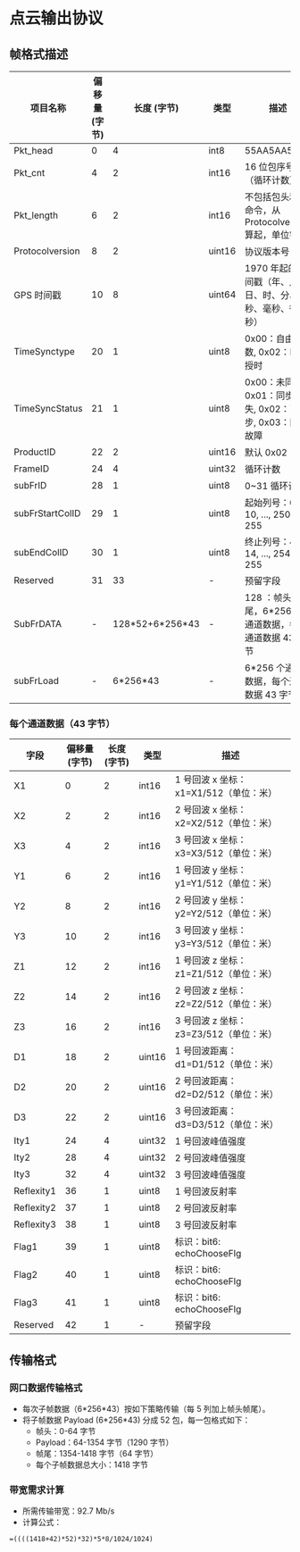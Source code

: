 # 点云输出协议

## 帧格式描述

| 项目名称            | 偏移量 (字节) | 长度 (字节)            | 类型     | 描述                                       |
| --------------- | -------- | ------------------ | ------ | ---------------------------------------- |
| Pkt_head        | 0        | 4                  | int8   | 55AA5AA5                                 |
| Pkt_cnt         | 4        | 2                  | int16  | 16 位包序号（循环计数）                            |
| Pkt_length      | 6        | 2                  | int16  | 不包括包头和包命令，从 Protocolversion 算起，单位字节      |
| Protocolversion | 8        | 2                  | uint16 | 协议版本号                                    |
| GPS 时间戳         | 10       | 8                  | uint64 | 1970 年起的时间戳（年、月、日、时、分、秒、毫秒、微秒）           |
| TimeSynctype    | 20       | 1                  | uint8  | 0x00：自由计数, 0x02：PTP 授时                   |
| TimeSyncStatus  | 21       | 1                  | uint8  | 0x00：未同步, 0x01：同步丢失, 0x02：已同步, 0x03：同步故障 |
| ProductID       | 22       | 2                  | uint16 | 默认 0x02                                  |
| FrameID         | 24       | 4                  | uint32 | 循环计数                                     |
| subFrID         | 28       | 1                  | uint8  | 0~31 循环计数                                |
| subFrStartColID | 29       | 1                  | uint8  | 起始列号：0, 5, 10, ..., 250, 255             |
| subEndColID     | 30       | 1                  | uint8  | 终止列号：4, 9, 14, ..., 254, 255             |
| Reserved        | 31       | 33                 | -      | 预留字段                                     |
| SubFrDATA       | -        | 128\*52+6\*256\*43 | -      | 128 ：帧头+帧尾，6*256 个通道数据，每个通道数据 43 字节      |
| subFrLoad       | -        | 6\*256\*43         | -      | 6*256 个通道数据，每个通道数据 43 字节                 |

### 每个通道数据（43 字节）

| 字段         | 偏移量 (字节) | 长度 (字节) | 类型     | 描述                         |
| ---------- | -------- | ------- | ------ | -------------------------- |
| X1         | 0        | 2       | int16  | 1 号回波 x 坐标：x1=X1/512（单位：米） |
| X2         | 2        | 2       | int16  | 2 号回波 x 坐标：x2=X2/512（单位：米） |
| X3         | 4        | 2       | int16  | 3 号回波 x 坐标：x3=X3/512（单位：米） |
| Y1         | 6        | 2       | int16  | 1 号回波 y 坐标：y1=Y1/512（单位：米） |
| Y2         | 8        | 2       | int16  | 2 号回波 y 坐标：y2=Y2/512（单位：米） |
| Y3         | 10       | 2       | int16  | 3 号回波 y 坐标：y3=Y3/512（单位：米） |
| Z1         | 12       | 2       | int16  | 1 号回波 z 坐标：z1=Z1/512（单位：米） |
| Z2         | 14       | 2       | int16  | 2 号回波 z 坐标：z2=Z2/512（单位：米） |
| Z3         | 16       | 2       | int16  | 3 号回波 z 坐标：z3=Z3/512（单位：米） |
| D1         | 18       | 2       | uint16 | 1 号回波距离：d1=D1/512（单位：米）    |
| D2         | 20       | 2       | uint16 | 2 号回波距离：d2=D2/512（单位：米）    |
| D3         | 22       | 2       | uint16 | 3 号回波距离：d3=D3/512（单位：米）    |
| Ity1       | 24       | 4       | uint32 | 1 号回波峰值强度                  |
| Ity2       | 28       | 4       | uint32 | 2 号回波峰值强度                  |
| Ity3       | 32       | 4       | uint32 | 3 号回波峰值强度                  |
| Reflexity1 | 36       | 1       | uint8  | 1 号回波反射率                   |
| Reflexity2 | 37       | 1       | uint8  | 2 号回波反射率                   |
| Reflexity3 | 38       | 1       | uint8  | 3 号回波反射率                   |
| Flag1      | 39       | 1       | uint8  | 标识：bit6: echoChooseFlg     |
| Flag2      | 40       | 1       | uint8  | 标识：bit6: echoChooseFlg     |
| Flag3      | 41       | 1       | uint8  | 标识：bit6: echoChooseFlg     |
| Reserved   | 42       | 1       | -      | 预留字段                       |

## 传输格式

### 网口数据传输格式

- 每次子帧数据（6\*256\*43）按如下策略传输（每 5 列加上帧头帧尾）。
- 将子帧数据 Payload (6\*256\*43) 分成 52 包，每一包格式如下：
    - 帧头：0-64 字节
    - Payload：64-1354 字节（1290 字节）
    - 帧尾：1354-1418 字节（64 字节）
    - 每个子帧数据总大小：1418 字节

### 带宽需求计算

- 所需传输带宽：92.7 Mb/s
- 计算公式：
```
=((((1418+42)*52)*32)*5*8/1024/1024)
```